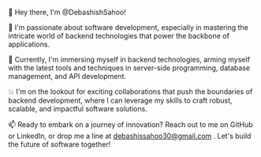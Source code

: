 👋 Hey there, I'm @DebashishSahoo!

🚀 I'm passionate about software development, especially in mastering the intricate world of backend technologies that power the backbone of applications.

🌱 Currently, I'm immersing myself in backend technologies, arming myself with the latest tools and techniques in server-side programming, database management, and API development.

💥 I'm on the lookout for exciting collaborations that push the boundaries of backend development, where I can leverage my skills to craft robust, scalable, and impactful software solutions.

📫 Ready to embark on a journey of innovation? Reach out to me on GitHub or LinkedIn, or drop me a line at debashissahoo30@gmail.com . Let's build the future of software together!
